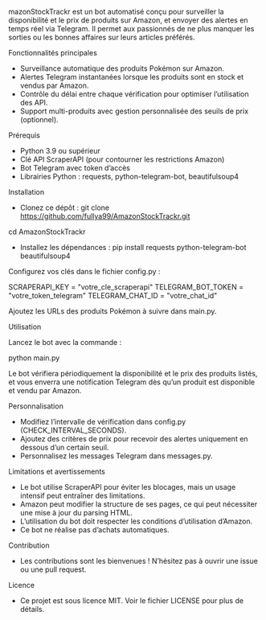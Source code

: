 mazonStockTrackr est un bot automatisé conçu pour surveiller la disponibilité et le prix de produits sur Amazon, et envoyer des alertes en temps réel via Telegram. Il permet aux passionnés de ne plus manquer les sorties ou les bonnes affaires sur leurs articles préférés.

Fonctionnalités principales
- Surveillance automatique des produits Pokémon sur Amazon.
- Alertes Telegram instantanées lorsque les produits sont en stock et vendus par Amazon.
- Contrôle du délai entre chaque vérification pour optimiser l’utilisation des API.
- Support multi-produits avec gestion personnalisée des seuils de prix (optionnel).

Prérequis
- Python 3.9 ou supérieur
- Clé API ScraperAPI (pour contourner les restrictions Amazon)
- Bot Telegram avec token d’accès
- Librairies Python : requests, python-telegram-bot, beautifulsoup4

Installation
- Clonez ce dépôt :
git clone https://github.com/fullya99/AmazonStockTrackr.git

cd AmazonStockTrackr

- Installez les dépendances :
pip install requests python-telegram-bot beautifulsoup4

Configurez vos clés dans le fichier config.py :

SCRAPERAPI_KEY = "votre_cle_scraperapi" TELEGRAM_BOT_TOKEN = "votre_token_telegram" TELEGRAM_CHAT_ID = "votre_chat_id"

Ajoutez les URLs des produits Pokémon à suivre dans main.py.

Utilisation

Lancez le bot avec la commande :

python main.py

Le bot vérifiera périodiquement la disponibilité et le prix des produits listés, et vous enverra une notification Telegram dès qu’un produit est disponible et vendu par Amazon.

Personnalisation
- Modifiez l’intervalle de vérification dans config.py (CHECK_INTERVAL_SECONDS).
- Ajoutez des critères de prix pour recevoir des alertes uniquement en dessous d’un certain seuil.
- Personnalisez les messages Telegram dans messages.py.

Limitations et avertissements
- Le bot utilise ScraperAPI pour éviter les blocages, mais un usage intensif peut entraîner des limitations.
- Amazon peut modifier la structure de ses pages, ce qui peut nécessiter une mise à jour du parsing HTML.
- L’utilisation du bot doit respecter les conditions d’utilisation d’Amazon.
- Ce bot ne réalise pas d’achats automatiques.

Contribution

- Les contributions sont les bienvenues ! N’hésitez pas à ouvrir une issue ou une pull request.

Licence

- Ce projet est sous licence MIT. Voir le fichier LICENSE pour plus de détails.
